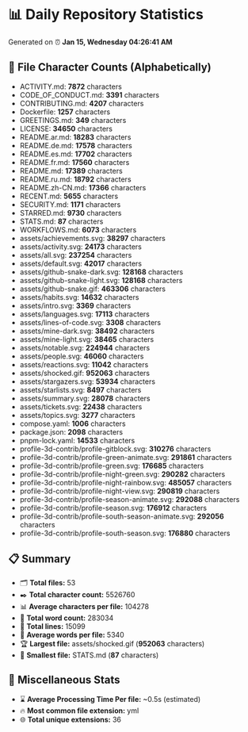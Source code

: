 # 📊 Daily Repository Statistics
Generated on ⏰ **Jan 15, Wednesday 04:26:41 AM**

## 📂 File Character Counts (Alphabetically)
- ACTIVITY.md: **7872** characters
- CODE_OF_CONDUCT.md: **3391** characters
- CONTRIBUTING.md: **4207** characters
- Dockerfile: **1257** characters
- GREETINGS.md: **349** characters
- LICENSE: **34650** characters
- README.ar.md: **18283** characters
- README.de.md: **17578** characters
- README.es.md: **17702** characters
- README.fr.md: **17560** characters
- README.md: **17389** characters
- README.ru.md: **18792** characters
- README.zh-CN.md: **17366** characters
- RECENT.md: **5655** characters
- SECURITY.md: **1171** characters
- STARRED.md: **9730** characters
- STATS.md: **87** characters
- WORKFLOWS.md: **6073** characters
- assets/achievements.svg: **38297** characters
- assets/activity.svg: **24173** characters
- assets/all.svg: **237254** characters
- assets/default.svg: **42017** characters
- assets/github-snake-dark.svg: **128168** characters
- assets/github-snake-light.svg: **128168** characters
- assets/github-snake.gif: **463306** characters
- assets/habits.svg: **14632** characters
- assets/intro.svg: **3369** characters
- assets/languages.svg: **17113** characters
- assets/lines-of-code.svg: **3308** characters
- assets/mine-dark.svg: **38492** characters
- assets/mine-light.svg: **38465** characters
- assets/notable.svg: **224944** characters
- assets/people.svg: **46060** characters
- assets/reactions.svg: **11042** characters
- assets/shocked.gif: **952063** characters
- assets/stargazers.svg: **53934** characters
- assets/starlists.svg: **8497** characters
- assets/summary.svg: **28078** characters
- assets/tickets.svg: **22438** characters
- assets/topics.svg: **3277** characters
- compose.yaml: **1006** characters
- package.json: **2098** characters
- pnpm-lock.yaml: **14533** characters
- profile-3d-contrib/profile-gitblock.svg: **310276** characters
- profile-3d-contrib/profile-green-animate.svg: **291861** characters
- profile-3d-contrib/profile-green.svg: **176685** characters
- profile-3d-contrib/profile-night-green.svg: **290282** characters
- profile-3d-contrib/profile-night-rainbow.svg: **485057** characters
- profile-3d-contrib/profile-night-view.svg: **290819** characters
- profile-3d-contrib/profile-season-animate.svg: **292088** characters
- profile-3d-contrib/profile-season.svg: **176912** characters
- profile-3d-contrib/profile-south-season-animate.svg: **292056** characters
- profile-3d-contrib/profile-south-season.svg: **176880** characters

## 📋 Summary
- 🗂️ **Total files:** 53
- ✒️ **Total character count:** 5526760
- 📊 **Average characters per file:** 104278
- 📝 **Total word count:** 283034
- 🧾 **Total lines:** 15099
- 📐 **Average words per file:** 5340
- 🏆 **Largest file:** assets/shocked.gif (**952063** characters)
- 🥉 **Smallest file:** STATS.md (**87** characters)

## 🌟 Miscellaneous Stats
- ⌛ **Average Processing Time Per file:** ~0.5s (estimated)
- 🔥 **Most common file extension:** yml
- 🌐 **Total unique extensions:** 36
